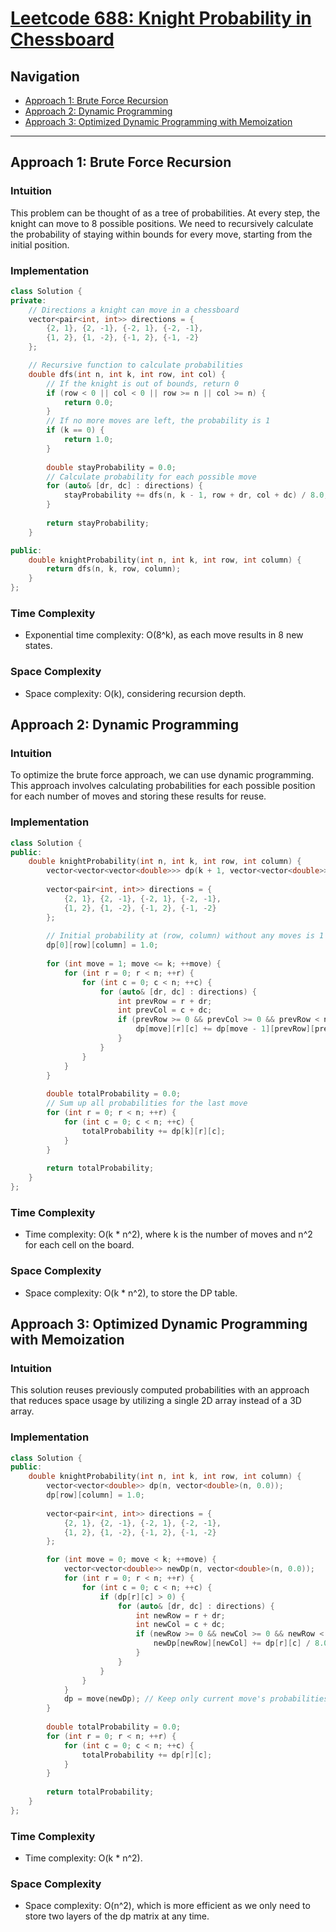 # [Leetcode 688: Knight Probability in Chessboard](https://leetcode.com/problems/knight-probability-in-chessboard/)

## Navigation
- [Approach 1: Brute Force Recursion](#approach-1)
- [Approach 2: Dynamic Programming](#approach-2)
- [Approach 3: Optimized Dynamic Programming with Memoization](#approach-3)

---

## Approach 1: Brute Force Recursion

### Intuition
This problem can be thought of as a tree of probabilities. At every step, the knight can move to 8 possible positions. We need to recursively calculate the probability of staying within bounds for every move, starting from the initial position.

### Implementation

```cpp
class Solution {
private:
    // Directions a knight can move in a chessboard
    vector<pair<int, int>> directions = {
        {2, 1}, {2, -1}, {-2, 1}, {-2, -1},
        {1, 2}, {1, -2}, {-1, 2}, {-1, -2}
    };

    // Recursive function to calculate probabilities
    double dfs(int n, int k, int row, int col) {
        // If the knight is out of bounds, return 0
        if (row < 0 || col < 0 || row >= n || col >= n) {
            return 0.0;
        } 
        // If no more moves are left, the probability is 1
        if (k == 0) {
            return 1.0;
        }
        
        double stayProbability = 0.0;
        // Calculate probability for each possible move
        for (auto& [dr, dc] : directions) {
            stayProbability += dfs(n, k - 1, row + dr, col + dc) / 8.0;
        }
        
        return stayProbability;
    }

public:
    double knightProbability(int n, int k, int row, int column) {
        return dfs(n, k, row, column);
    }
};
```

### Time Complexity
- Exponential time complexity: O(8^k), as each move results in 8 new states.

### Space Complexity
- Space complexity: O(k), considering recursion depth.

## Approach 2: Dynamic Programming

### Intuition
To optimize the brute force approach, we can use dynamic programming. This approach involves calculating probabilities for each possible position for each number of moves and storing these results for reuse.

### Implementation

```cpp
class Solution {
public:
    double knightProbability(int n, int k, int row, int column) {
        vector<vector<vector<double>>> dp(k + 1, vector<vector<double>>(n, vector<double>(n, 0.0)));
        
        vector<pair<int, int>> directions = {
            {2, 1}, {2, -1}, {-2, 1}, {-2, -1},
            {1, 2}, {1, -2}, {-1, 2}, {-1, -2}
        };
        
        // Initial probability at (row, column) without any moves is 1
        dp[0][row][column] = 1.0;
        
        for (int move = 1; move <= k; ++move) {
            for (int r = 0; r < n; ++r) {
                for (int c = 0; c < n; ++c) {
                    for (auto& [dr, dc] : directions) {
                        int prevRow = r + dr;
                        int prevCol = c + dc;
                        if (prevRow >= 0 && prevCol >= 0 && prevRow < n && prevCol < n) {
                            dp[move][r][c] += dp[move - 1][prevRow][prevCol] / 8.0;
                        }
                    }
                }
            }
        }
        
        double totalProbability = 0.0;
        // Sum up all probabilities for the last move
        for (int r = 0; r < n; ++r) {
            for (int c = 0; c < n; ++c) {
                totalProbability += dp[k][r][c];
            }
        }
        
        return totalProbability;
    }
};
```

### Time Complexity
- Time complexity: O(k * n^2), where k is the number of moves and n^2 for each cell on the board.

### Space Complexity
- Space complexity: O(k * n^2), to store the DP table.

## Approach 3: Optimized Dynamic Programming with Memoization

### Intuition
This solution reuses previously computed probabilities with an approach that reduces space usage by utilizing a single 2D array instead of a 3D array.

### Implementation

```cpp
class Solution {
public:
    double knightProbability(int n, int k, int row, int column) {
        vector<vector<double>> dp(n, vector<double>(n, 0.0));
        dp[row][column] = 1.0;
        
        vector<pair<int, int>> directions = {
            {2, 1}, {2, -1}, {-2, 1}, {-2, -1}, 
            {1, 2}, {1, -2}, {-1, 2}, {-1, -2}
        };

        for (int move = 0; move < k; ++move) {
            vector<vector<double>> newDp(n, vector<double>(n, 0.0));
            for (int r = 0; r < n; ++r) {
                for (int c = 0; c < n; ++c) {
                    if (dp[r][c] > 0) {
                        for (auto& [dr, dc] : directions) {
                            int newRow = r + dr;
                            int newCol = c + dc;
                            if (newRow >= 0 && newCol >= 0 && newRow < n && newCol < n) {
                                newDp[newRow][newCol] += dp[r][c] / 8.0;
                            }
                        }
                    }
                }
            }
            dp = move(newDp); // Keep only current move's probabilities
        }
        
        double totalProbability = 0.0;
        for (int r = 0; r < n; ++r) {
            for (int c = 0; c < n; ++c) {
                totalProbability += dp[r][c];
            }
        }
        
        return totalProbability;
    }
};
```

### Time Complexity
- Time complexity: O(k * n^2).

### Space Complexity
- Space complexity: O(n^2), which is more efficient as we only need to store two layers of the dp matrix at any time.

